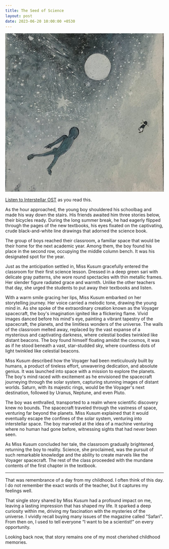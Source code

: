 ```yaml
---
title: The Seed of Science
layout: post
date: 2023-06-20 10:00:00 +0530
---
```


![floating through space](/assets/images/boy_floating_through_space.jpg)

[Listen to Interstellar OST](https://www.youtube.com/watch?v=uwkLZg6WDek&list=PLco_u-O9FeQ_cV5gc3VdUHoQYBI73MYkU) as you read this.

As the hour approached, the young boy shouldered his schoolbag and made his way down the stairs. His friends awaited him three stories below, their bicycles ready. During the long summer break, he had eagerly flipped through the pages of the new textbooks, his eyes fixated on the captivating, crude black-and-white line drawings that adorned the science book.

The group of boys reached their classroom, a familiar space that would be their home for the next academic year. Among them, the boy found his place in the second row, occupying the middle column bench. It was his designated spot for the year.

Just as the anticipation settled in, Miss Kusum gracefully entered the classroom for their first science lesson. Dressed in a deep green sari with delicate gray patterns, she wore round spectacles with thin metallic frames. Her slender figure radiated grace and warmth. Unlike the other teachers that day, she urged the students to put away their textbooks and listen.

With a warm smile gracing her lips, Miss Kusum embarked on her storytelling journey. Her voice carried a melodic tone, drawing the young mind in. As she spoke of the extraordinary creation known as the Voyager spacecraft, the boy's imagination ignited like a flickering flame. Vivid images danced before his mind's eye, painting a vibrant tapestry of the spacecraft, the planets, and the limitless wonders of the universe. The walls of the classroom melted away, replaced by the vast expanse of a mysterious and captivating darkness, where celestial bodies twinkled like distant beacons. The boy found himself floating amidst the cosmos, it was as if he stood beneath a vast, star-studded sky, where countless dots of light twinkled like celestial beacons.

Miss Kusum described how the Voyager had been meticulously built by humans, a product of tireless effort, unwavering dedication, and absolute genius. It was launched into space with a mission to explore the planets. The boy's mind raced with excitement as he envisioned the spacecraft journeying through the solar system, capturing stunning images of distant worlds. Saturn, with its majestic rings, would be the Voyager's next destination, followed by Uranus, Neptune, and even Pluto.

The boy was enthralled, transported to a realm where scientific discovery knew no bounds. The spacecraft traveled through the vastness of space, venturing far beyond the planets. Miss Kusum explained that it would eventually escape the confines of the solar system, venturing into interstellar space. The boy marveled at the idea of a machine venturing where no human had gone before, witnessing sights that had never been seen.

As Miss Kusum concluded her tale, the classroom gradually brightened, returning the boy to reality. Science, she proclaimed, was the pursuit of such remarkable knowledge and the ability to create marvels like the Voyager spacecraft. The rest of the class proceeded with the mundane contents of the first chapter in the textbook.

---

That was remembrance of a day from my childhood. I often think of this day. I do not remember the exact words of the teacher, but it captures my feelings well.

That single story shared by Miss Kusum had a profound impact on me, leaving a lasting impression that has shaped my life. It sparked a deep curiosity within me, driving my fascination with the mysteries of the universe. I vividly recall buying many issues of the magazine called "Safari". From then on, I used to tell everyone “I want to be a scientist!” on every opportunity.

Looking back now, that story remains one of my most cherished childhood memories.
